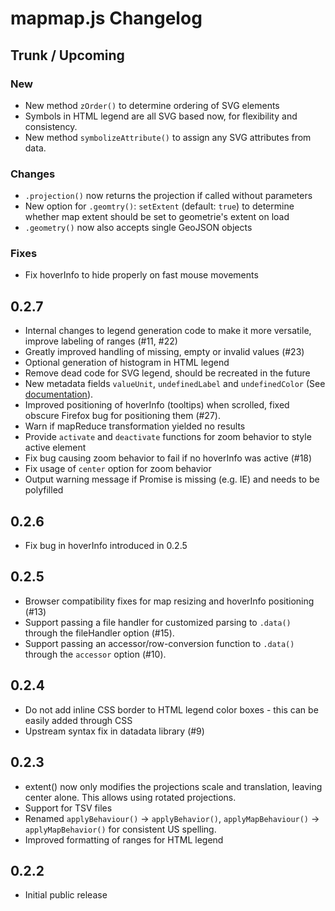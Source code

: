 # mapmap.js Changelog

## Trunk / Upcoming

### New

- New method `zOrder()` to determine ordering of SVG elements
- Symbols in HTML legend are all SVG based now, for flexibility and consistency.
- New method `symbolizeAttribute()` to assign any SVG attributes from data.

### Changes

- `.projection()` now returns the projection if called without parameters
- New option for `.geomtry()`: `setExtent` (default: `true`) to determine whether map extent should be set to geometrie's extent on load
- `.geometry()` now also accepts single GeoJSON objects

### Fixes

- Fix hoverInfo to hide properly on fast mouse movements

## 0.2.7

- Internal changes to legend generation code to make it more versatile, improve labeling of ranges (#11, #22)
- Greatly improved handling of missing, empty or invalid values (#23)
- Optional generation of histogram in HTML legend
- Remove dead code for SVG legend, should be recreated in the future 
- New metadata fields `valueUnit`, `undefinedLabel` and `undefinedColor` (See [documentation](https://github.com/floledermann/mapmap.js/wiki/API-Documentation#metadata-fields)).
- Improved positioning of hoverInfo (tooltips) when scrolled, fixed obscure Firefox bug for positioning them (#27).
- Warn if mapReduce transformation yielded no results
- Provide `activate` and `deactivate` functions for zoom behavior to style active element
- Fix bug causing zoom behavior to fail if no hoverInfo was active (#18)
- Fix usage of `center` option for zoom behavior
- Output warning message if Promise is missing (e.g. IE) and needs to be polyfilled

## 0.2.6

- Fix bug in hoverInfo introduced in 0.2.5

## 0.2.5

- Browser compatibility fixes for map resizing and hoverInfo positioning (#13)
- Support passing a file handler for customized parsing to `.data()` through the fileHandler option (#15).
- Support passing an accessor/row-conversion function to `.data()` through the `accessor` option (#10).

## 0.2.4

- Do not add inline CSS border to HTML legend color boxes - this can be easily added through CSS
- Upstream syntax fix in datadata library (#9)

## 0.2.3

- extent() now only modifies the projections scale and translation, leaving center alone. This allows using rotated projections.
- Support for TSV files
- Renamed `applyBehaviour()` -> `applyBehavior()`, `applyMapBehaviour()` -> `applyMapBehavior()` for consistent US spelling.
- Improved formatting of ranges for HTML legend

## 0.2.2

- Initial public release